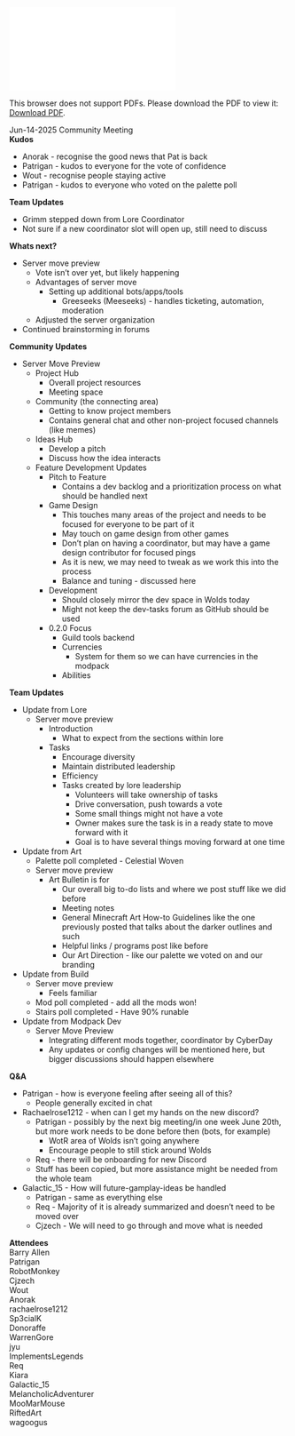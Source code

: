 <object data="../other-files/meeting-notes/Wanderers Weekly Update June 14.pdf" type="application/pdf" width="700px" height="700px">
    <embed src="../other-files/meeting-notes/Wanderers Weekly Update June 14">
        <p>This browser does not support PDFs. Please download the PDF to view it: <a href="../other-files/meeting-notes/Wanderers Weekly Update June 14.pdf">Download PDF</a>.</p>
    </embed>
</object>

Jun-14-2025 Community Meeting  
**Kudos**

* Anorak \- recognise the good news that Pat is back
* Patrigan \- kudos to everyone for the vote of confidence
* Wout \- recognise people staying active
* Patrigan \- kudos to everyone who voted on the palette poll

**Team Updates**

* Grimm stepped down from Lore Coordinator
* Not sure if a new coordinator slot will open up, still need to discuss

**Whats next?**

* Server move preview
    * Vote isn’t over yet, but likely happening
    * Advantages of server move
        * Setting up additional bots/apps/tools
            * Greeseeks (Meeseeks) \- handles ticketing, automation, moderation
    * Adjusted the server organization
* Continued brainstorming in forums

**Community Updates**

* Server Move Preview
    * Project Hub
        * Overall project resources
        * Meeting space
    * Community (the connecting area)
        * Getting to know project members
        * Contains general chat and other non-project focused channels (like memes)
    * Ideas Hub
        * Develop a pitch
        * Discuss how the idea interacts
    * Feature Development Updates
        * Pitch to Feature
            * Contains a dev backlog and a prioritization process on what should be handled next
        * Game Design
            * This touches many areas of the project and needs to be focused for everyone to be part of it
            * May touch on game design from other games
            * Don’t plan on having a coordinator, but may have a game design contributor for focused pings
            * As it is new, we may need to tweak as we work this into the process
            * Balance and tuning \- discussed here
        * Development
            * Should closely mirror the dev space in Wolds today
            * Might not keep the dev-tasks forum as GitHub should be used
        * 0.2.0 Focus
            * Guild tools backend
            * Currencies
                * System for them so we can have currencies in the modpack
            * Abilities

**Team Updates**

* Update from Lore
    * Server move preview
        * Introduction
            * What to expect from the sections within lore
        * Tasks
            * Encourage diversity
            * Maintain distributed leadership
            * Efficiency
            * Tasks created by lore leadership
                * Volunteers will take ownership of tasks
                * Drive conversation, push towards a vote
                * Some small things might not have a vote
                * Owner makes sure the task is in a ready state to move forward with it
                * Goal is to have several things moving forward at one time
* Update from Art
    * Palette poll completed \- Celestial Woven
    * Server move preview
      * Art Bulletin is for 
        * Our overall big to-do lists and where we post stuff like we did before
        * Meeting notes
        * General Minecraft Art How-to Guidelines like the one previously posted that talks about the darker outlines and such
        * Helpful links / programs post like before
        * Our Art Direction - like our palette we voted on and our branding
* Update from Build
    * Server move preview
        *  Feels familiar
    * Mod poll completed \- add all the mods won\!
    * Stairs poll completed \- Have 90% runable
* Update from Modpack Dev
    * Server Move Preview
        * Integrating different mods together, coordinator by CyberDay
        * Any updates or config changes will be mentioned here, but bigger discussions should happen elsewhere

**Q\&A**

* Patrigan \- how is everyone feeling after seeing all of this?
    * People generally excited in chat
* Rachaelrose1212 \- when can I get my hands on the new discord?
    * Patrigan \- possibly by the next big meeting/in one week June 20th, but more work needs to be done before then (bots, for example)
        * WotR area of Wolds isn’t going anywhere
        * Encourage people to still stick around Wolds
    * Req \- there will be onboarding for new Discord
    * Stuff has been copied, but more assistance might be needed from the whole team
* Galactic\_15 \- How will future-gamplay-ideas be handled
    * Patrigan \- same as everything else
    * Req \- Majority of it is already summarized and doesn’t need to be moved over
    * Cjzech \- We will need to go through and move what is needed

**Attendees**  
Barry Allen  
Patrigan  
RobotMonkey  
Cjzech  
Wout  
Anorak  
rachaelrose1212  
Sp3cialK  
Donoraffe  
WarrenGore  
jyu  
ImplementsLegends  
Req  
Kiara  
Galactic\_15  
MelancholicAdventurer  
MooMarMouse  
RiftedArt  
wagoogus
